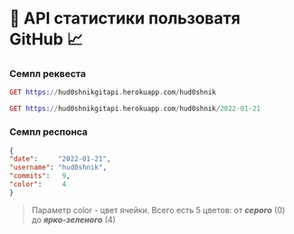 # 🐙 API статистики пользоватя GitHub 📈

<h3>Семпл реквеста </h3>

``` Elixir
GET https://hud0shnikgitapi.herokuapp.com/hud0shnik
```
``` Elixir
GET https://hud0shnikgitapi.herokuapp.com/hud0shnik/2022-01-21
```
<h3>Семпл респонса </h3>

``` Json
{
"date":     "2022-01-21",
"username": "hud0shnik",
"commits":   9,
"color":     4
}
```
> Параметр color - цвет ячейки. Всего есть 5 цветов: от ***серого*** (0) до ***ярко-зеленого*** (4)

